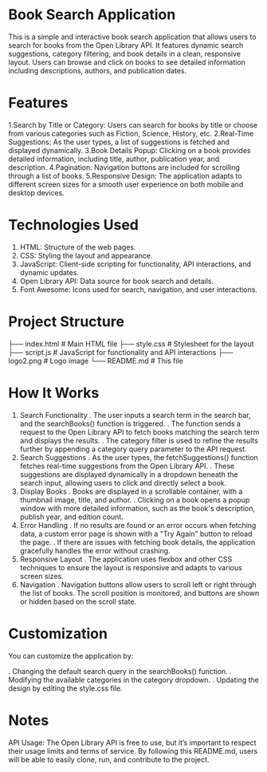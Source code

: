 # Book Search Application
This is a simple and interactive book search application that allows users to search for books from the Open Library API. It features dynamic search suggestions, category filtering, and book details in a clean, responsive layout. Users can browse and click on books to see detailed information including descriptions, authors, and publication dates.

# Features
1.Search by Title or Category: Users can search for books by title or choose from various categories such as Fiction, Science, History, etc.
2.Real-Time Suggestions: As the user types, a list of suggestions is fetched and displayed dynamically.
3.Book Details Popup: Clicking on a book provides detailed information, including title, author, publication year, and description.
4.Pagination: Navigation buttons are included for scrolling through a list of books.
5.Responsive Design: The application adapts to different screen sizes for a smooth user experience on both mobile and desktop devices.

# Technologies Used
1. HTML: Structure of the web pages.
2. CSS: Styling the layout and appearance.
3. JavaScript: Client-side scripting for functionality, API interactions, and dynamic updates.
4. Open Library API: Data source for book search and details.
5. Font Awesome: Icons used for search, navigation, and user interactions.

# Project Structure

├── index.html             # Main HTML file
├── style.css              # Stylesheet for the layout
├── script.js              # JavaScript for functionality and API interactions
├── logo2.png              # Logo image
└── README.md              # This file

# How It Works
1. Search Functionality
  . The user inputs a search term in the search bar, and the searchBooks() function is triggered.
  . The function sends a request to the Open Library API to fetch books matching the search term and displays the results.
  . The category filter is used to refine the results further by appending a category query parameter to the API request.
2. Search Suggestions
  . As the user types, the fetchSuggestions() function fetches real-time suggestions from the Open Library API.
  . These suggestions are displayed dynamically in a dropdown beneath the search input, allowing users to click and directly select a book.
3. Display Books
  . Books are displayed in a scrollable container, with a thumbnail image, title, and author.
  . Clicking on a book opens a popup window with more detailed information, such as the book's description, publish year, and edition count.
4. Error Handling
  . If no results are found or an error occurs when fetching data, a custom error page is shown with a "Try Again" button to reload the page.
  . If there are issues with fetching book details, the application gracefully handles the error without crashing.
5. Responsive Layout
  . The application uses flexbox and other CSS techniques to ensure the layout is responsive and adapts to various screen sizes.
6. Navigation
  . Navigation buttons allow users to scroll left or right through the list of books. The scroll position is monitored, and buttons are shown or hidden based on the scroll state.

# Customization
You can customize the application by:

  . Changing the default search query in the searchBooks() function.
  . Modifying the available categories in the category dropdown.
  . Updating the design by editing the style.css file.

# Notes
API Usage: The Open Library API is free to use, but it’s important to respect their usage limits and terms of service.
By following this README.md, users will be able to easily clone, run, and contribute to the project.
